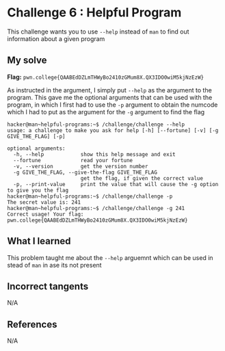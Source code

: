 # Challenge 6 : Helpful Program
This challenge wants you to use `--help` instead of `man` to find out information about a given program

## My solve
**Flag:** `pwn.college{QAABEdDZLmTHWyBo2410zGMum8X.QX3IDO0wiM5kjNzEzW}`

As instructed in the argument, I simply put `--help` as the argument to the program.
This gave me the optional arguments that can be used with the program, in which I first had to use the `-p` argument to obtain the numcode which I had to put as the argument for the `-g` argument to find the flag
```
hacker@man~helpful-programs:~$ /challenge/challenge --help
usage: a challenge to make you ask for help [-h] [--fortune] [-v] [-g GIVE_THE_FLAG] [-p]

optional arguments:
  -h, --help            show this help message and exit
  --fortune             read your fortune
  -v, --version         get the version number
  -g GIVE_THE_FLAG, --give-the-flag GIVE_THE_FLAG
                        get the flag, if given the correct value
  -p, --print-value     print the value that will cause the -g option to give you the flag
hacker@man~helpful-programs:~$ /challenge/challenge -p
The secret value is: 241
hacker@man~helpful-programs:~$ /challenge/challenge -g 241
Correct usage! Your flag: pwn.college{QAABEdDZLmTHWyBo2410zGMum8X.QX3IDO0wiM5kjNzEzW}
```

## What I learned 
This problem taught me about the `--help` arguemnt which can be used in stead of `man` in ase its not present

## Incorrect tangents 
N/A

## References 
N/A
